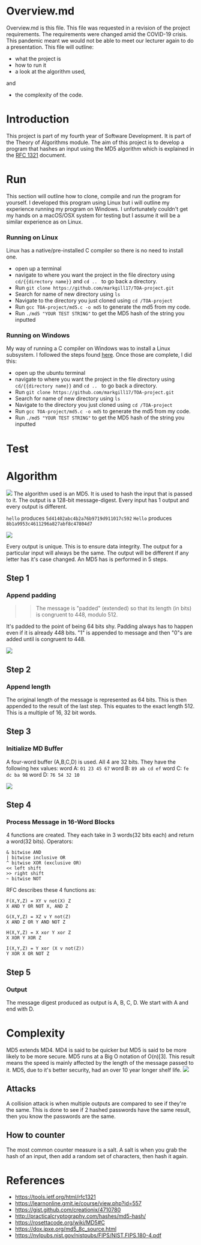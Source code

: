 # Overview.md
Overview.md is this file. This file was requested in a revision of the project requirements. The requirements were changed amid the COVID-19 crisis. This pandemic meant we would not be able to meet our lecturer again to do a presentation. This file will outline:
* what the project is
* how to run it
* a look at the algorithm used,

and
* the complexity of the code.

# Introduction
This project is part of my fourth year of Software Development. It is part of the Theory of Algorithms module. The aim of this project is to develop a program that hashes an input using the MD5 algorithm which is explained in the [RFC 1321](https://tools.ietf.org/html/rfc1321) document.

# Run
This section will outline how to clone, compile and run the program for yourself. I developed this program using Linux but i will outline my experience running my program on Windows.
I unfortunately couldn't get my hands on a macOS/OSX system for testing but I assume it will be a similar experience as on Linux.
### Running on Linux
Linux has a native/pre-installed C compiler so there is no need to install one.
* open up a terminal
* navigate to where you want the project in the file directory using ```cd/{{directory name}}``` and ```cd .. ``` to go back a directory.
* Run ```git clone https://github.com/markgill17/TOA-project.git```
* Search for name of new directory using ```ls```
* Navigate to the directory you just cloned using ```cd /TOA-project```
* Run ```gcc TOA-project/md5.c -o md5``` to generate the md5 from my code.
* Run ```./md5 "YOUR TEST STRING"``` to get the MD5 hash of the string you inputted

### Running on Windows
My way of running a C compiler on Windows was to install a Linux subsystem.
I followed the steps found [here](https://ubuntu.com/tutorials/tutorial-ubuntu-on-windows#1-overview). Once those are complete, I did this:
* open up the ubuntu terminal
* navigate to where you want the project in the file directory using ```cd/{{directory name}}``` and ```cd .. ``` to go back a directory.
* Run ```git clone https://github.com/markgill17/TOA-project.git```
* Search for name of new directory using ```ls```
* Navigate to the directory you just cloned using ```cd /TOA-project```
* Run ```gcc TOA-project/md5.c -o md5``` to generate the md5 from my code.
* Run ```./md5 "YOUR TEST STRING"``` to get the MD5 hash of the string you inputted

# Test

# Algorithm
![](images/MD5Algorithm1.png)
The algorithm used is an MD5. It is used to hash
the input that is passed to it. The output is a 128-bit message-digest. Every input has 1 output and every output is different.

```hello``` produces ```5d41402abc4b2a76b9719d911017c592```
```Hello``` produces ```8b1a9953c4611296a827abf8c47804d7```

![](images/MD5Algorithm2.png)

Every output is unique. This is to ensure data integrity. The output for a particular input will always be the same. The output will be different if any letter has it's case changed.
An MD5 has is performed in 5 steps.
## Step 1
### Append padding
>> The message is "padded" (extended) so that its length (in bits) is congruent to 448, modulo 512.

It's padded to the point of being 64 bits shy. Padding always has to happen even if it is already 448 bits.
"1" is appended to message and then "0"s are added until is congruent to 448.

![](images/padding.png)

## Step 2
### Append length
The original length of the message is represented as 64 bits. This is then appended to the result of the last step. This equates to the exact length 512. This is a multiple of 16, 32 bit words.

## Step 3
### Initialize MD Buffer
A four-word buffer (A,B,C,D) is used. All 4 are 32 bits. They have the following hex values:
word A: ```01 23 45 67```
word B: ```89 ab cd ef```
word C: ```fe dc ba 98```
word D: ```76 54 32 10```

![](images/register.png)

## Step 4
### Process Message in 16-Word Blocks
4 functions are created. They each take in 3 words(32 bits each) and return a word(32 bits).
Operators:
```
& bitwise AND
| bitwise inclusive OR
^ bitwise XOR (exclusive OR)
<< left shift
>> right shift
~ bitwise NOT
```
RFC describes these 4 functions as:
```
F(X,Y,Z) = XY v not(X) Z  
X AND Y OR NOT X, AND Z  

G(X,Y,Z) = XZ v Y not(Z)  
X AND Z OR Y AND NOT Z  
 
H(X,Y,Z) = X xor Y xor Z  
X XOR Y XOR Z  
 
I(X,Y,Z) = Y xor (X v not(Z))
Y XOR X OR NOT Z
```

## Step 5
### Output
The message digest produced as output is A, B, C, D. We start with A and end with D.

# Complexity
MD5 extends MD4. MD4 is said to be quicker but MD5 is said to be more likely to be more secure. MD5 runs at a Big O notation of O(n)[3]. This result means the speed is mainly affected by the length of the message passed to it. MD5, due to it's better security, had an over 10 year longer shelf life.
![](images/bigo.png)
## Attacks
A collision attack is when multiple outputs are compared to see if they're the same. This is done to see if 2 hashed passwords have the same result, then you know the passwords are the same.
## How to counter
The most common counter measure is a salt. A salt is when you grab the hash of an input, then add a random set of characters, then hash it again.

# References
* https://tools.ietf.org/html/rfc1321
* https://learnonline.gmit.ie/course/view.php?id=557
* https://gist.github.com/creationix/4710780
* http://practicalcryptography.com/hashes/md5-hash/
* https://rosettacode.org/wiki/MD5#C
* https://dox.ipxe.org/md5_8c_source.html
* https://nvlpubs.nist.gov/nistpubs/FIPS/NIST.FIPS.180-4.pdf